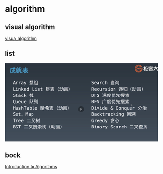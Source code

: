 # algorithm

## visual algorithm

[visual algorithm](https://visualgo.net) 

## list

![image](img/algorithm-list.png)

## book

[Introduction to Algorithms](img/Introduction_to_Algorithms_Third_Edition_(2009).pdf)
